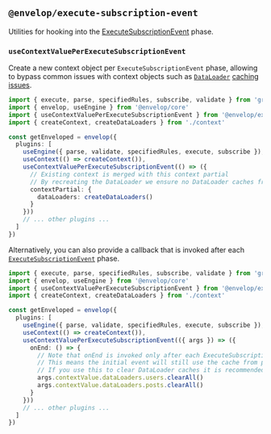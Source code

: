 ## `@envelop/execute-subscription-event`

Utilities for hooking into the
[ExecuteSubscriptionEvent](<https://spec.graphql.org/draft/#ExecuteSubscriptionEvent()>) phase.

### `useContextValuePerExecuteSubscriptionEvent`

Create a new context object per `ExecuteSubscriptionEvent` phase, allowing to bypass common issues
with context objects such as [`DataLoader`](https://github.com/graphql-hive/envelop/issues/80)
[caching](https://github.com/graphql/graphql-js/issues/894)
[issues](https://github.com/apollographql/subscriptions-transport-ws/issues/330).

```ts
import { execute, parse, specifiedRules, subscribe, validate } from 'graphql'
import { envelop, useEngine } from '@envelop/core'
import { useContextValuePerExecuteSubscriptionEvent } from '@envelop/execute-subscription-event'
import { createContext, createDataLoaders } from './context'

const getEnveloped = envelop({
  plugins: [
    useEngine({ parse, validate, specifiedRules, execute, subscribe }),
    useContext(() => createContext()),
    useContextValuePerExecuteSubscriptionEvent(() => ({
      // Existing context is merged with this context partial
      // By recreating the DataLoader we ensure no DataLoader caches from the previous event/initial field subscribe call are are hit
      contextPartial: {
        dataLoaders: createDataLoaders()
      }
    }))
    // ... other plugins ...
  ]
})
```

Alternatively, you can also provide a callback that is invoked after each
[`ExecuteSubscriptionEvent`](<https://spec.graphql.org/draft/#ExecuteSubscriptionEvent()>) phase.

```ts
import { execute, parse, specifiedRules, subscribe, validate } from 'graphql'
import { envelop, useEngine } from '@envelop/core'
import { useContextValuePerExecuteSubscriptionEvent } from '@envelop/execute-subscription-event'
import { createContext, createDataLoaders } from './context'

const getEnveloped = envelop({
  plugins: [
    useEngine({ parse, validate, specifiedRules, execute, subscribe }),
    useContext(() => createContext()),
    useContextValuePerExecuteSubscriptionEvent(({ args }) => ({
      onEnd: () => {
        // Note that onEnd is invoked only after each ExecuteSubscriptionEvent phase
        // This means the initial event will still use the cache from potential subscribe dataloader calls
        // If you use this to clear DataLoader caches it is recommended to not do any DataLoader calls within your field subscribe function.
        args.contextValue.dataLoaders.users.clearAll()
        args.contextValue.dataLoaders.posts.clearAll()
      }
    }))
    // ... other plugins ...
  ]
})
```
